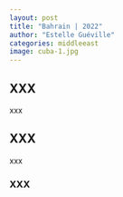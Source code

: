 ```yaml
---
layout: post
title: "Bahrain | 2022"
author: "Estelle Guéville"
categories: middleeast
image: cuba-1.jpg
---
```


## XXX

xxx

## XXX

xxx

### XXX
